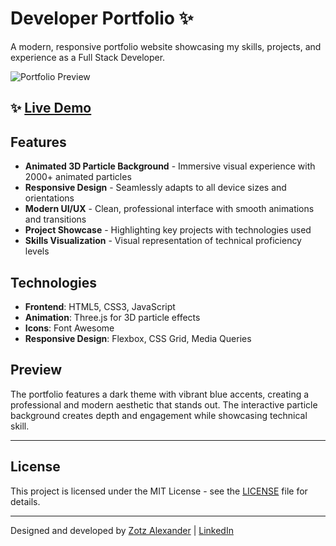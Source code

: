 # Developer Portfolio ✨

A modern, responsive portfolio website showcasing my skills, projects, and experience as a Full Stack Developer.

![Portfolio Preview](https://img.shields.io/badge/Portfolio-Live%20Demo-4a6cf7?style=for-the-badge)

## ✨ [Live Demo](https://codepawfect.github.io/portfolio/)

## Features

- **Animated 3D Particle Background** - Immersive visual experience with 2000+ animated particles
- **Responsive Design** - Seamlessly adapts to all device sizes and orientations
- **Modern UI/UX** - Clean, professional interface with smooth animations and transitions
- **Project Showcase** - Highlighting key projects with technologies used
- **Skills Visualization** - Visual representation of technical proficiency levels

## Technologies

- **Frontend**: HTML5, CSS3, JavaScript
- **Animation**: Three.js for 3D particle effects
- **Icons**: Font Awesome
- **Responsive Design**: Flexbox, CSS Grid, Media Queries

## Preview

The portfolio features a dark theme with vibrant blue accents, creating a professional and modern aesthetic that stands out. The interactive particle background creates depth and engagement while showcasing technical skill.

---


## License

This project is licensed under the MIT License - see the [LICENSE](LICENSE) file for details.

---

Designed and developed by [Zotz Alexander](https://github.com/CodePawfect) | [LinkedIn](https://www.linkedin.com/in/codepawfect/)